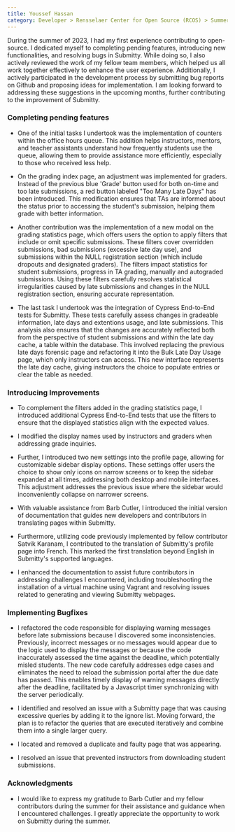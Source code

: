 ```yaml
---
title: Youssef Hassan
category: Developer > Rensselaer Center for Open Source (RCOS) > Summer 2023
---
```


During the summer of 2023, I had my first experience contributing to open-source. I dedicated myself to completing pending features, introducing new functionalities, and resolving bugs in Submitty. While doing so, I also actively reviewed the work of my fellow team members, which helped us all work together effectively to enhance the user experience. Additionally, I actively participated in the development process by submitting bug reports on Github and proposing ideas for implementation. I am looking forward to addressing these suggestions in the upcoming months, further contributing to the improvement of Submitty.

### Completing pending features

* One of the initial tasks I undertook was the implementation of counters within the office hours queue. This addition helps instructors, mentors, and teacher assistants understand how frequently students use the queue, allowing them to provide assistance more efficiently, especially to those who received less help.

* On the grading index page, an adjustment was implemented for graders. Instead of the previous blue 'Grade' button used for both on-time and too late submissions, a red button labeled "Too Many Late Days" has been introduced. This modification ensures that TAs are informed about the status prior to accessing the student's submission, helping them grade with better information.

* Another contribution was the implementation of a new modal on the grading statistics page, which offers users the option to apply filters that include or omit specific submissions. These filters cover overridden submissions, bad submissions (excessive late day use), and submissions within the NULL registration section (which include dropouts and designated graders). The filters impact statistics for student submissions, progress in TA grading, manually and autograded submissions. 
Using these filters carefully resolves statistical irregularities caused by late submissions and changes in the NULL registration section, ensuring accurate representation.

* The last task I undertook was the integration of Cypress End-to-End tests for Submitty. These tests carefully assess changes in gradeable information, late days and extentions usage, and late submissions.  This analysis also ensures that the changes are accurately reflected both from the perspective of student submissions and within the late day cache, a table within the database. This involved replacing the previous late days forensic page and refactoring it into the Bulk Late Day Usage page, which only instructors can access. This new interface represents the late day cache, giving instructors the choice to populate entries or clear the table as needed.

### Introducing Improvements

* To complement the filters added in the grading statistics page, I introduced additional Cypress End-to-End tests that use the filters to ensure that the displayed statistics align with the expected values.

* I modified the display names used by instructors and graders when addressing grade inquiries.

* Further, I introduced two new settings into the profile page, allowing for customizable sidebar display options. These settings offer users the choice to show only icons on narrow screens or to keep the sidebar expanded at all times, addressing both desktop and mobile interfaces. This adjustment addresses the previous issue where the sidebar would inconveniently collapse on narrower screens.

* With valuable assistance from Barb Cutler, I introduced the initial version of documentation that guides new developers and contributors in translating pages within Submitty.

* Furthermore, utilizing code previously implemented by fellow contributor Satvik Karanam, I contributed to the translation of Submitty's profile page into French. This marked the first translation beyond English in Submitty's supported languages.

* I enhanced the documentation to assist future contributors in addressing challenges I encountered, including troubleshooting the installation of a virtual machine using Vagrant and resolving issues related to generating and viewing Submitty webpages.


### Implementing Bugfixes

* I refactored the code responsible for displaying warning messages before late submissions because I discovered some inconsistencies. Previously, incorrect messages or no messages would appear due to the logic used to display the messages or because the code inaccurately assessed the time against the deadline, which potentially misled students. The new code carefully addresses edge cases and eliminates the need to reload the submission portal after the due date has passed. This enables timely display of warning messages directly after the deadline, facilitated by a Javascript timer synchronizing with the server periodically.

* I identified and resolved an issue with a Submitty page that was causing excessive queries by adding it to the ignore list. Moving forward, the plan is to refactor the queries that are executed iteratively and combine them into a single larger query.

* I located and removed a duplicate and faulty page that was appearing.

* I resolved an issue that prevented instructors from downloading student submissions.

### Acknowledgments

* I would like to express my gratitude to Barb Cutler and my fellow contributors during the summer for their assistance and guidance when I encountered challenges. I greatly appreciate the opportunity to work on Submitty during the summer.
